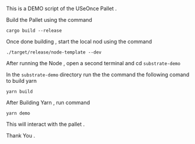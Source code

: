 This is a DEMO script of the USeOnce Pallet . 

Build the Pallet using the command 
```
cargo build --release 
```

Once done building , start the local nod using the command 
```
./target/release/node-template --dev
```

After running the Node , open a second terminal and cd `substrate-demo`
 
 In the `substrate-demo` directory run the the command the following comand to build yarn 
 ```
 yarn build 
 ```
After Building Yarn , run command 
```
yarn demo
```

This will interact with the pallet . 

Thank You . 